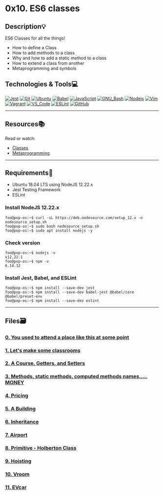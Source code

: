 # 0x10. ES6 classes

## Description:bulb:

ES6 Classes for all the things!

- How to define a Class
- How to add methods to a class
- Why and how to add a static method to a class
- How to extend a class from another
- Metaprogramming and symbols

## Technologies & Tools:computer:

[![Jest](https://img.shields.io/badge/≡-Jest-C21325?logo=Jest&style=flat-square&labelColor=282828&logoColor=C21325)](https://jestjs.io/)
[![Git](https://img.shields.io/badge/≡-Git-F05032?logo=git&style=flat-square&labelColor=282828)](https://git-scm.com/)
[![Ubuntu](https://img.shields.io/badge/≡-Ubuntu-E95420?&style=flat-square&logo=Ubuntu&labelColor=282828)](https://ubuntu.com/)
[![Babel](https://img.shields.io/badge/≡-Babel-F9DC3E?logo=Babel&style=flat-square&labelColor=282828)](https://babeljs.io/)
[![JavaScript](https://img.shields.io/badge/≡-JavaScript-F7DF1E?logo=javascript&style=flat-square&labelColor=282828)](https://developer.mozilla.org/en-US/docs/Web/javascript)
[![GNU_Bash](https://img.shields.io/badge/≡-GNU_Bash-4EAA25?logo=GNU-Bash&style=flat-square&labelColor=282828)](https://www.gnu.org/software/bash/)
[![Nodejs](https://img.shields.io/badge/≡-Nodejs-339933?logo=Node.js&style=flat-square&labelColor=282828)](https://nodejs.org/en/)
[![Vim](https://img.shields.io/badge/≡-Vim-019733?logo=Vim&style=flat-square&logoColor=019733&labelColor=282828)](https://www.vim.org/)
[![Vagrant](https://img.shields.io/badge/≡-Vagrant-1563FF?logo=vagrant&style=flat-square&logoColor=1563FF&labelColor=282828)](https://www.vagrantup.com/)
[![VS_Code](https://img.shields.io/badge/≡-VS_Code-007ACC?logo=visual-studio-code&style=flat-square&logoColor=007ACC&labelColor=282828)](https://code.visualstudio.com/)
[![ESLint](https://img.shields.io/badge/≡-ESLint-4B32C3?logo=ESLint&style=flat-square&labelColor=282828&logoColor=4B32C3)](https://eslint.org/)
[![GitHub](https://img.shields.io/badge/≡-GitHub-181717?logo=GitHub&style=flat-square&labelColor=282828)](https://github.com/)

---

## Resources:books:

Read or watch:

- [Classes](https://developer.mozilla.org/en-US/docs/Web/JavaScript/Reference/Classes)
- [Metaprogramming](https://www.keithcirkel.co.uk/metaprogramming-in-es6-symbols/#symbolspecies)

---

## Requirements:hammer:

- Ubuntu 18.04 LTS using NodeJS 12.22.x
- Jest Testing Framework
- ESLint

### Install NodeJS 12.22.x

```console
foo@pop-os:~$ curl -sL https://deb.nodesource.com/setup_12.x -o nodesource_setup.sh
foo@pop-os:~$ sudo bash nodesource_setup.sh
foo@pop-os:~$ sudo apt install nodejs -y
```

### Check version

```console
foo@pop-os:~$ nodejs -v
v12.22.1
foo@pop-os:~$ npm -v
6.14.12
```

### Install Jest, Babel, and ESLint

```console
foo@pop-os:~$ npm install --save-dev jest
foo@pop-os:~$ npm install --save-dev babel-jest @babel/core @babel/preset-env
foo@pop-os:~$ npm install --save-dev eslint
```

---

## Files:card_file_box:

### [0. You used to attend a place like this at some point](./0-classroom.js)

### [1. Let's make some classrooms](./1-make_classrooms.js)

### [2. A Course, Getters, and Setters](./2-hbtn_course.js)

### [3. Methods, static methods, computed methods names..... MONEY](./3-currency.js)

### [4. Pricing](./4-pricing.js)

### [5. A Building](./5-building.js)

### [6. Inheritance](./6-sky_high.js)

### [7. Airport](./7-airport.js)

### [8. Primitive - Holberton Class](./8-hbtn_class.js)

### [9. Hoisting](./9-hoisting.js)

### [10. Vroom](./10-car.js)

### [11. EVcar](./100-evcar.js)

